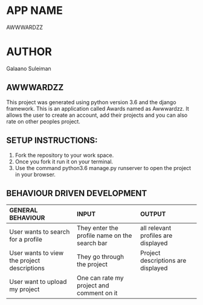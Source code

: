 # APP NAME
AWWWARDZZ

# AUTHOR
Galaano Suleiman

## AWWWARDZZ
This project was generated using python version 3.6 and the django framework.
This is an application called Awards named as Awwwardzz. It allows the user to create an account, add their projects and you can also rate on other peoples project. 

## SETUP INSTRUCTIONS:
1. Fork the repository to your work space.
2. Once you fork it run it on your terminal.
3. Use the command python3.6 manage.py runserver to open the project in your browser.

## BEHAVIOUR DRIVEN DEVELOPMENT
| GENERAL BEHAVIOUR | INPUT | OUTPUT|
|:------------------|:--------|:-----------|
|User wants to search for a profile| They enter the profile name on the search bar |all relevant profiles are displayed|
|User wants to view the project descriptions|They go through the project |Project descriptions are displayed|
|User want to upload my project| One can rate my project and comment on it |
